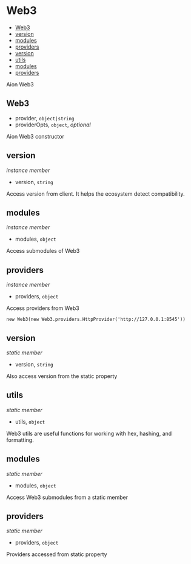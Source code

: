 # Web3

+ [Web3](#Web3)
+ [version](#version)
+ [modules](#modules)
+ [providers](#providers)
+ [version](#version)
+ [utils](#utils)
+ [modules](#modules)
+ [providers](#providers)

Aion Web3

## Web3

+ provider, `object|string`
+ providerOpts, `object`, *optional*

Aion Web3 constructor

## version

*instance member*

+ version, `string`

Access version from client. It helps the ecosystem detect compatibility.

## modules

*instance member*

+ modules, `object`

Access submodules of Web3

## providers

*instance member*

+ providers, `object`

Access providers from Web3

`new Web3(new Web3.providers.HttpProvider('http://127.0.0.1:8545'))`

## version

*static member*

+ version, `string`

Also access version from the static property

## utils

*static member*

+ utils, `object`

Web3 utils are useful functions for working with hex, hashing, and
formatting.

## modules

*static member*

+ modules, `object`

Access Web3 submodules from a static member

## providers

*static member*

+ providers, `object`

Providers accessed from static property

